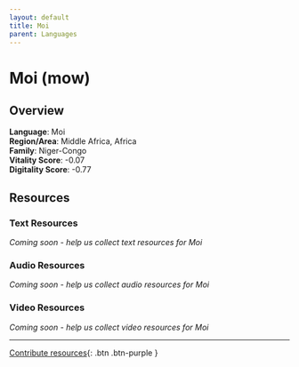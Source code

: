 ```yaml
---
layout: default
title: Moi
parent: Languages
---
```


# Moi (mow)

## Overview

**Language**: Moi  
**Region/Area**: Middle Africa, Africa  
**Family**: Niger-Congo  
**Vitality Score**: -0.07  
**Digitality Score**: -0.77  

## Resources

### Text Resources
*Coming soon - help us collect text resources for Moi*

### Audio Resources
*Coming soon - help us collect audio resources for Moi*

### Video Resources
*Coming soon - help us collect video resources for Moi*

---

[Contribute resources](https://fairtrain.github.io/){: .btn .btn-purple }
